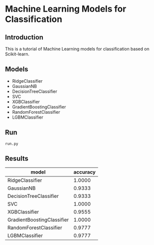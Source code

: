 # Machine Learning Models for Classification

## Introduction
This is a tutorial of Machine Learning models for classification based on Scikit-learn.

## Models
* RidgeClassifier
* GaussianNB
* DecisionTreeClassifier
* SVC
* XGBClassifier
* GradientBoostingClassifier
* RandomForestClassifier
* LGBMClassifier

## Run
```
run.py
```

## Results
| model                       | accuracy      |
| --------------------------- | ------------- |
| RidgeClassifier             | 1.0000        |
| GaussianNB                  | 0.9333        |
| DecisionTreeClassifier      | 0.9333        |
| SVC                         | 1.0000        |
| XGBClassifier               | 0.9555        |
| GradientBoostingClassifier  | 1.0000        |
| RandomForestClassifier      | 0.9777        |
| LGBMClassifier              | 0.9777        |

